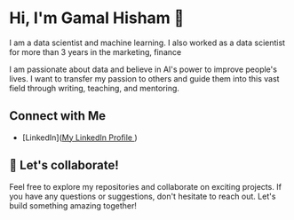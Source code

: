 # Hi, I'm Gamal Hisham 👋

 I am a data scientist and machine learning. I also worked as a data scientist for more than 3 years in the marketing, finance

I am passionate about data and believe in AI's power to improve people's lives. 
I want to transfer my passion to others and guide them into this vast field through writing, teaching, and mentoring.


## Connect with Me

- [LinkedIn]([My LinkedIn Profile ](https://www.linkedin.com/in/gamalhisham/))


## 🚀 Let's collaborate!

Feel free to explore my repositories and collaborate on exciting projects. If you have any questions or suggestions, don't hesitate to reach out. Let's build something amazing together!


